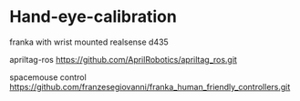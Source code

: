 # Hand-eye-calibration

franka with wrist mounted realsense d435 

apriltag-ros https://github.com/AprilRobotics/apriltag_ros.git

spacemouse control https://github.com/franzesegiovanni/franka_human_friendly_controllers.git
